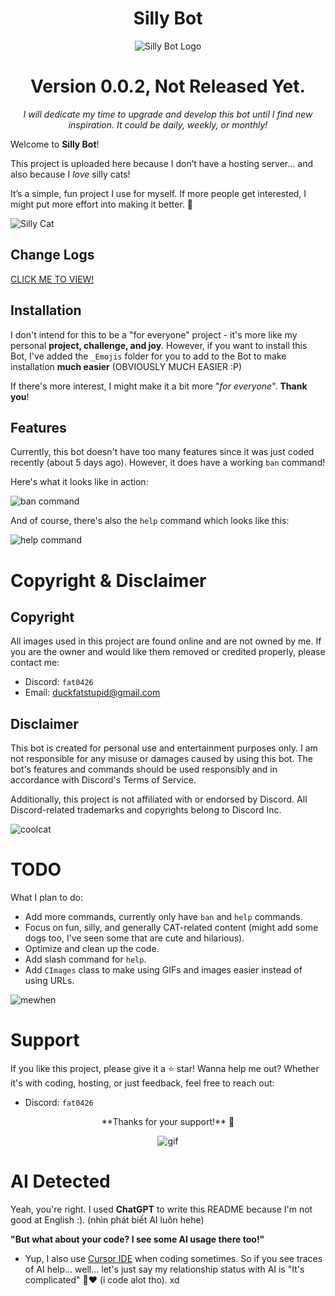 <div align="center">
    <h1>Silly Bot</h1>
    <img src="https://cdn.discordapp.com/attachments/1124562179635556362/1363873335259304086/7641CCE7-99EB-40EB-A3E7-80A48F0C50ED.png?ex=68079d86&is=68064c06&hm=78160e4164d06a979e9fbe7b7baa31a37a5d718395602151d319f83a818ec201&" alt="Silly Bot Logo">
<h1>Version 0.0.2, Not Released Yet.</h1>
<p><i>I will dedicate my time to upgrade and develop this bot until I find new inspiration. It could be daily, weekly, or monthly!</i></p>
</div>


Welcome to **Silly Bot**!

This project is uploaded here because I don’t have a hosting server... and also because I *love* silly cats! 

It’s a simple, fun project I use for myself. If more people get interested, I might put more effort into making it better. 🐾

![Silly Cat](https://i.pinimg.com/736x/ac/92/78/ac9278a599b1ba47fa978c3cfa519e10.jpg)

## Change Logs
[CLICK ME TO VIEW!](CHANGELOG.md)

## Installation

I don't intend for this to be a "for everyone" project - it's more like my personal **project, challenge, and joy**. However, if you want to install this Bot, I've added the `_Emojis` folder for you to add to the Bot to make installation **much easier** (OBVIOUSLY MUCH EASIER :P)

If there's more interest, I might make it a bit more "*for everyone*". **Thank you**!

## Features

Currently, this bot doesn't have too many features since it was just coded recently (about 5 days ago). However, it does have a working `ban` command!

Here's what it looks like in action:

![ban command](https://cdn.discordapp.com/attachments/1124562179635556362/1363840323393949868/B26A2E86-CCA1-4404-BACE-0063EF22C55E.png?ex=68077ec8&is=68062d48&hm=e739bce753b92547d3c7a13ad8b5ebfa76eed9c5e103125da8b22f5438e95a8e&)

And of course, there's also the `help` command which looks like this:

![help command](https://cdn.discordapp.com/attachments/1124562179635556362/1363877689336791120/3C060A18-9628-4EF4-934A-0EFB688E8A06.png?ex=6807a194&is=68065014&hm=878d562a62aaaf52103d2f1a8058540fc22c7b7090f27c6e635d0c3887fea101&)


# Copyright & Disclaimer

## Copyright
All images used in this project are found online and are not owned by me.
If you are the owner and would like them removed or credited properly, please contact me:
- Discord: `fat0426`
- Email: [duckfatstupid@gmail.com](mailto:duckfatstupid@gmail.com)

## Disclaimer
This bot is created for personal use and entertainment purposes only. I am not responsible for any misuse or damages caused by using this bot. The bot's features and commands should be used responsibly and in accordance with Discord's Terms of Service.

Additionally, this project is not affiliated with or endorsed by Discord. All Discord-related trademarks and copyrights belong to Discord Inc.

![coolcat](https://c.tenor.com/KO80NCIjQAUAAAAd/tenor.gif)

# TODO
What I plan to do:
- Add more commands, currently only have `ban` and `help` commands.
- Focus on fun, silly, and generally CAT-related content (might add some dogs too, I've seen some that are cute and hilarious).
- Optimize and clean up the code.
- Add slash command for `help`.
- Add `CImages` class to make using GIFs and images easier instead of using URLs.

![mewhen](https://cdn.discordapp.com/attachments/1258599258345443441/1264950931032637520/uDpr09A.gif?ex=6806fd9b&is=6805ac1b&hm=101d1fe2f5d3d21ff5aafaabc176c5abe0d71a2fdec9de6fd12ef616d77fc02a&)

# Support
If you like this project, please give it a ⭐ star!
Wanna help me out? Whether it's with coding, hosting, or just feedback, feel free to reach out:
- Discord: `fat0426`

<div align="center">
**Thanks for your support!** 💖

![gif](https://cdn.discordapp.com/attachments/1124562179635556362/1362386665569779803/Silly_6.gif?ex=6804d7f4&is=68038674&hm=4f0b37c50427a85b613fd09de7ff47e3fe6b204eb971ac03ae464e65f21775cf&)
</div>

# AI Detected
Yeah, you're right. I used **ChatGPT** to write this README because I'm not good at English :). (nhìn phát biết AI luôn hehe)

**"But what about your code? I see some AI usage there too!"**

- Yup, I also use [Cursor IDE](https://www.cursor.com/) when coding sometimes. So if you see traces of AI help... well... let's just say my relationship status with AI is "It's complicated" 🤖❤️ (i code alot tho). xd